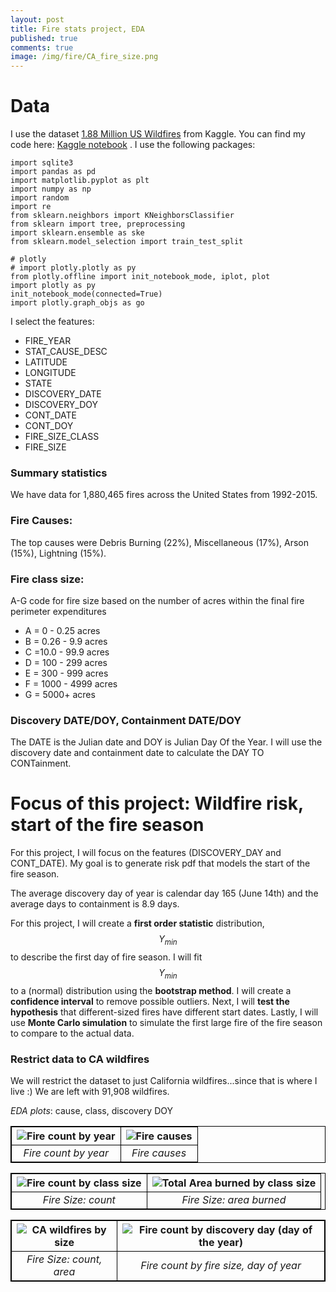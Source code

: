 ```yaml
---
layout: post
title: Fire stats project, EDA
published: true
comments: true
image: /img/fire/CA_fire_size.png
---
```


<style>
table {
    border-collapse: collapse;
}
table, th, td {
   border: 1px solid black;
}
blockquote {
    border-left: solid blue;
    padding-left: 10px;
}
</style>

# Data

I use  the dataset [1.88 Million US Wildfires](https://www.kaggle.com/datasets/rtatman/188-million-us-wildfires) from Kaggle. You can find my code here: [Kaggle notebook](https://www.kaggle.com/code/emilykchang/stats-project-wildfire-risk) . I use the following packages:

```{python}
import sqlite3
import pandas as pd
import matplotlib.pyplot as plt
import numpy as np
import random
import re
from sklearn.neighbors import KNeighborsClassifier
from sklearn import tree, preprocessing
import sklearn.ensemble as ske
from sklearn.model_selection import train_test_split

# plotly
# import plotly.plotly as py
from plotly.offline import init_notebook_mode, iplot, plot
import plotly as py
init_notebook_mode(connected=True)
import plotly.graph_objs as go
```

I select the features:

- FIRE_YEAR
- STAT_CAUSE_DESC
- LATITUDE
- LONGITUDE
- STATE
- DISCOVERY_DATE
- DISCOVERY_DOY
- CONT_DATE
- CONT_DOY
- FIRE_SIZE_CLASS
- FIRE_SIZE 

### Summary statistics

We have data for 1,880,465 fires across the United States from 1992-2015.

### Fire Causes:

The top causes were Debris Burning (22%), Miscellaneous (17%), Arson (15%), Lightning (15%).

### Fire class size:

A-G code for fire size based on the number of acres within the final fire perimeter expenditures
- A = 0 - 0.25 acres
- B = 0.26 - 9.9 acres
- C =10.0 - 99.9 acres
- D = 100 - 299 acres
- E = 300 - 999 acres
- F = 1000 - 4999 acres
- G = 5000+ acres

### Discovery DATE/DOY, Containment DATE/DOY

The DATE is the Julian date and DOY is Julian Day Of the Year. I will use the discovery date and containment date to calculate the DAY TO CONTainment.

# Focus of this project: Wildfire risk, start of the fire season

For this project, I will focus on the features (DISCOVERY_DAY and CONT_DATE). My goal is to generate risk pdf that models the start of the fire season.

The average discovery day of year is calendar day 165 (June 14th) and the average days to containment is 8.9 days.

For this project, I will create a **first order statistic** distribution, $$Y_{min}$$ to describe the first day of fire season. I will fit $$Y_{min}$$ to a (normal) distribution using the **bootstrap method**. I will create a **confidence interval** to remove possible outliers. Next, I will **test the hypothesis** that different-sized fires have different start dates. Lastly, I will use **Monte Carlo simulation** to simulate the first large fire of the fire season to compare to the actual data.

### Restrict data to CA wildfires
We will restrict the dataset to just California wildfires...since that is where I live :) We are left with 91,908 wildfires.

*EDA plots*: cause, class, discovery DOY

| ![Fire count by year](https://github.com/mlekimchi/mlekimchi.github.io/blob/master/img/fire/__results___15_1.png?raw=true) | ![Fire causes](https://github.com/mlekimchi/mlekimchi.github.io/blob/master/img/fire/__results___15_3.png?raw=true) |
|:--:| :--:| 
| *Fire count by year* |  *Fire causes* |


| ![Fire count by class size](https://github.com/mlekimchi/mlekimchi.github.io/blob/master/img/fire/fire_size_count.png?raw=true)|  ![Total Area burned by class size](https://github.com/mlekimchi/mlekimchi.github.io/blob/master/img/fire/fire_size_area.png?raw=true)| 
|:--:| :--:| 
| *Fire Size: count* | *Fire Size: area burned* |

| ![CA wildfires by size](https://github.com/mlekimchi/mlekimchi.github.io/blob/master/img/fire/CA_fire_size.png?raw=true)| ![Fire count by discovery day (day of the year)](https://github.com/mlekimchi/mlekimchi.github.io/blob/master/img/fire/CA_date_size.png?raw=true) |
|:--:| :--:| 
| *Fire Size: count, area* | *Fire count by fire size, day of year* |
